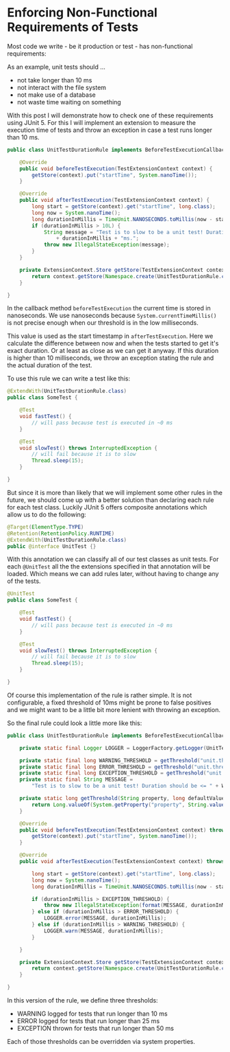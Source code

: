 # Enforcing Non-Functional Requirements of Tests

Most code we write - be it production or test - has non-functional requirements:

As an example, unit tests should ...
- not take longer than 10 ms
- not interact with the file system
- not make use of a database
- not waste time waiting on something

With this post I will demonstrate how to check one of these requirements using
JUnit 5. For this I will implement an extension to measure the execution time
of tests and throw an exception in case a test runs longer than 10 ms.

```java
public class UnitTestDurationRule implements BeforeTestExecutionCallback, AfterTestExecutionCallback {

    @Override
    public void beforeTestExecution(TestExtensionContext context) {
        getStore(context).put("startTime", System.nanoTime());
    }

    @Override
    public void afterTestExecution(TestExtensionContext context) {
        long start = getStore(context).get("startTime", long.class);
        long now = System.nanoTime();
        long durationInMillis = TimeUnit.NANOSECONDS.toMillis(now - start);
        if (durationInMillis > 10L) {
            String message = "Test is to slow to be a unit test! Duration should be <= 10ms, was: "
                + durationInMillis + "ms.";
            throw new IllegalStateException(message);
        }
    }

    private ExtensionContext.Store getStore(TestExtensionContext context) {
        return context.getStore(Namespace.create(UnitTestDurationRule.class));
    }

}
```

In the callback method `beforeTestExecution` the current time is stored in nanoseconds.
We use nanoseconds because `System.currentTimeMillis()` is not precise enough when
our threshold is in the low milliseconds.

This value is used as the start timestamp in `afterTestExecution`. Here we calculate
the difference between now and when the tests started to get it's exact duration.
Or at least as close as we can get it anyway. If this duration is higher than 10
milliseconds, we throw an exception stating the rule and the actual duration of
the test.

To use this rule we can write a test like this:

```java
@ExtendWith(UnitTestDurationRule.class)
public class SomeTest {

    @Test
    void fastTest() {
        // will pass because test is executed in ~0 ms
    }

    @Test
    void slowTest() throws InterruptedException {
        // will fail because it is to slow
        Thread.sleep(15);
    }

}
```

But since it is more than likely that we will implement some other rules in the
future, we should come up with a better solution than declaring each rule for each
test class. Luckily JUnit 5 offers composite annotations which allow us to do the
following:

```java
@Target(ElementType.TYPE)
@Retention(RetentionPolicy.RUNTIME)
@ExtendWith(UnitTestDurationRule.class)
public @interface UnitTest {}
```

With this annotation we can classify all of our test classes as unit tests.
For each `@UnitTest` all the the extensions specified in that annotation will
be loaded. Which means we can add rules later, without having to change any of
the tests.

```java
@UnitTest
public class SomeTest {

    @Test
    void fastTest() {
        // will pass because test is executed in ~0 ms
    }

    @Test
    void slowTest() throws InterruptedException {
        // will fail because it is to slow
        Thread.sleep(15);
    }

}
```

Of course this implementation of the rule is rather simple. It is not configurable,
a fixed threshold of 10ms might be prone to false positives and we might want 
to be a little bit more lenient with throwing an exception.

So the final rule could look a little more like this:

```java
public class UnitTestDurationRule implements BeforeTestExecutionCallback, AfterTestExecutionCallback {

    private static final Logger LOGGER = LoggerFactory.getLogger(UnitTestDurationRule.class);

    private static final long WARNING_THRESHOLD = getThreshold("unit.threshold.warning", 10L);
    private static final long ERROR_THRESHOLD = getThreshold("unit.threshold.error", 25L);
    private static final long EXCEPTION_THRESHOLD = getThreshold("unit.threshold.exception", 50L);
    private static final String MESSAGE =
        "Test is to slow to be a unit test! Duration should be <= " + WARNING_THRESHOLD + "ms, was: {}ms.";

    private static long getThreshold(String property, long defaultValue) {
        return Long.valueOf(System.getProperty("property", String.valueOf(defaultValue)));
    }

    @Override
    public void beforeTestExecution(TestExtensionContext context) throws Exception {
        getStore(context).put("startTime", System.nanoTime());
    }

    @Override
    public void afterTestExecution(TestExtensionContext context) throws Exception {

        long start = getStore(context).get("startTime", long.class);
        long now = System.nanoTime();
        long durationInMillis = TimeUnit.NANOSECONDS.toMillis(now - start);

        if (durationInMillis > EXCEPTION_THRESHOLD) {
            throw new IllegalStateException(format(MESSAGE, durationInMillis).getMessage());
        } else if (durationInMillis > ERROR_THRESHOLD) {
            LOGGER.error(MESSAGE, durationInMillis);
        } else if (durationInMillis > WARNING_THRESHOLD) {
            LOGGER.warn(MESSAGE, durationInMillis);
        }

    }

    private ExtensionContext.Store getStore(TestExtensionContext context) {
        return context.getStore(Namespace.create(UnitTestDurationRule.class));
    }

}
```

In this version of the rule, we define three thresholds:

- WARNING logged for tests that run longer than 10 ms
- ERROR logged for tests that run longer than 25 ms
- EXCEPTION thrown for tests that run longer than 50 ms

Each of those thresholds can be overridden via system properties.

